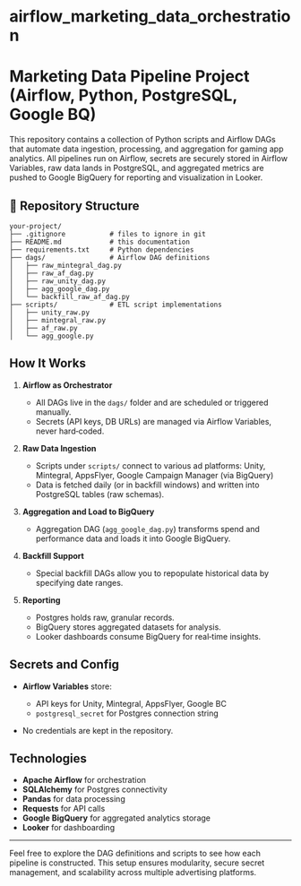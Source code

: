 # airflow_marketing_data_orchestration

# Marketing Data Pipeline Project (Airflow, Python, PostgreSQL, Google BQ)

This repository contains a collection of Python scripts and Airflow DAGs that automate data ingestion, processing, and aggregation for gaming app analytics. All pipelines run on Airflow, secrets are securely stored in Airflow Variables, raw data lands in PostgreSQL, and aggregated metrics are pushed to Google BigQuery for reporting and visualization in Looker.

## 📂 Repository Structure

```
your-project/
├── .gitignore           # files to ignore in git
├── README.md            # this documentation
├── requirements.txt     # Python dependencies
├── dags/                # Airflow DAG definitions
│   ├── raw_mintegral_dag.py
│   ├── raw_af_dag.py
│   ├── raw_unity_dag.py
│   ├── agg_google_dag.py
│   └── backfill_raw_af_dag.py
├── scripts/             # ETL script implementations
│   ├── unity_raw.py
│   ├── mintegral_raw.py
│   ├── af_raw.py
│   └── agg_google.py

```

## How It Works

1. **Airflow as Orchestrator**

   * All DAGs live in the `dags/` folder and are scheduled or triggered manually.
   * Secrets (API keys, DB URLs) are managed via Airflow Variables, never hard‑coded.

2. **Raw Data Ingestion**

   * Scripts under `scripts/` connect to various ad platforms: Unity, Mintegral, AppsFlyer, Google Campaign Manager (via BigQuery)
   * Data is fetched daily (or in backfill windows) and written into PostgreSQL tables (raw schemas).

3. **Aggregation and Load to BigQuery**

   * Aggregation DAG (`agg_google_dag.py`) transforms spend and performance data and loads it into Google BigQuery.

4. **Backfill Support**

   * Special backfill DAGs allow you to repopulate historical data by specifying date ranges.

5. **Reporting**

   * Postgres holds raw, granular records.
   * BigQuery stores aggregated datasets for analysis.
   * Looker dashboards consume BigQuery for real‑time insights.

## Secrets and Config

* **Airflow Variables** store:

  * API keys for Unity, Mintegral, AppsFlyer, Google BC
  * `postgresql_secret` for Postgres connection string
* No credentials are kept in the repository.

## Technologies

* **Apache Airflow** for orchestration
* **SQLAlchemy** for Postgres connectivity
* **Pandas** for data processing
* **Requests** for API calls
* **Google BigQuery** for aggregated analytics storage
* **Looker** for dashboarding

---

Feel free to explore the DAG definitions and scripts to see how each pipeline is constructed. This setup ensures modularity, secure secret management, and scalability across multiple advertising platforms.
